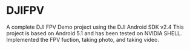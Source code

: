 # DJIFPV
A complete DJI FPV Demo project using the DJI Android SDK v2.4
This project is based on Android 5.1 and has been tested on NVIDIA SHELL.
Implemented the FPV fuction, taking photo, and taking video.
